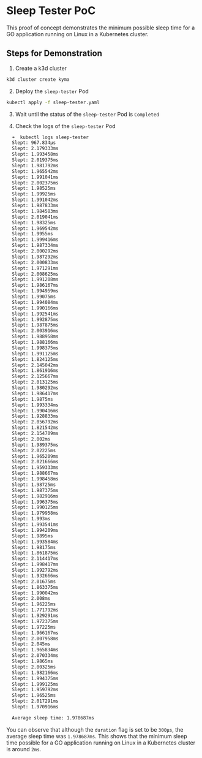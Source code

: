 # Sleep Tester PoC

This proof of concept demonstrates the minimum possible sleep time for a GO application running on Linux in a Kubernetes cluster.

## Steps for Demonstration

1. Create a k3d cluster
  ```bash
  k3d cluster create kyma
  ```

2. Deploy the `sleep-tester` Pod
  ```bash
  kubectl apply -f sleep-tester.yaml
  ```

3. Wait until the status of the `sleep-tester` Pod is `Completed`

4. Check the logs of the `sleep-tester` Pod
  ```bash
    ➜  kubectl logs sleep-tester
    Slept: 967.834µs
    Slept: 2.179333ms
    Slept: 1.993458ms
    Slept: 2.019375ms
    Slept: 1.981792ms
    Slept: 1.965542ms
    Slept: 1.991041ms
    Slept: 2.002375ms
    Slept: 1.98525ms
    Slept: 1.99925ms
    Slept: 1.991042ms
    Slept: 1.987833ms
    Slept: 1.984583ms
    Slept: 2.019041ms
    Slept: 1.98325ms
    Slept: 1.969542ms
    Slept: 1.9955ms
    Slept: 1.999416ms
    Slept: 1.987334ms
    Slept: 2.000292ms
    Slept: 1.987292ms
    Slept: 2.000833ms
    Slept: 1.971291ms
    Slept: 2.008625ms
    Slept: 1.991208ms
    Slept: 1.986167ms
    Slept: 1.994959ms
    Slept: 1.99075ms
    Slept: 1.994084ms
    Slept: 1.990166ms
    Slept: 1.992541ms
    Slept: 1.992875ms
    Slept: 1.987875ms
    Slept: 2.003916ms
    Slept: 1.988958ms
    Slept: 1.988166ms
    Slept: 1.998375ms
    Slept: 1.991125ms
    Slept: 1.824125ms
    Slept: 2.145042ms
    Slept: 1.861916ms
    Slept: 2.125667ms
    Slept: 2.013125ms
    Slept: 1.980292ms
    Slept: 1.986417ms
    Slept: 1.9875ms
    Slept: 1.993334ms
    Slept: 1.990416ms
    Slept: 1.928833ms
    Slept: 2.056792ms
    Slept: 1.821542ms
    Slept: 2.154709ms
    Slept: 2.002ms
    Slept: 1.989375ms
    Slept: 2.02225ms
    Slept: 1.965209ms
    Slept: 2.021666ms
    Slept: 1.959333ms
    Slept: 1.988667ms
    Slept: 1.998458ms
    Slept: 1.98725ms
    Slept: 1.987375ms
    Slept: 1.982916ms
    Slept: 1.996375ms
    Slept: 1.990125ms
    Slept: 1.979958ms
    Slept: 1.993ms
    Slept: 1.993541ms
    Slept: 1.994209ms
    Slept: 1.9895ms
    Slept: 1.993584ms
    Slept: 1.98175ms
    Slept: 1.861875ms
    Slept: 2.114417ms
    Slept: 1.998417ms
    Slept: 1.992792ms
    Slept: 1.932666ms
    Slept: 2.01675ms
    Slept: 1.863375ms
    Slept: 1.990042ms
    Slept: 2.008ms
    Slept: 1.96225ms
    Slept: 1.771792ms
    Slept: 1.929291ms
    Slept: 1.972375ms
    Slept: 1.97225ms
    Slept: 1.966167ms
    Slept: 2.007958ms
    Slept: 2.045ms
    Slept: 1.965834ms
    Slept: 2.070334ms
    Slept: 1.9865ms
    Slept: 2.00325ms
    Slept: 1.982166ms
    Slept: 1.994375ms
    Slept: 1.999125ms
    Slept: 1.959792ms
    Slept: 1.96525ms
    Slept: 2.017291ms
    Slept: 1.970916ms

    Average sleep time: 1.978687ms
  ```

You can observe that although the `duration` flag is set to be `300µs`, the average sleep time was `1.978687ms`. This shows that the minimum sleep time possible for a GO application running on Linux in a Kubernetes cluster is around `2ms`.
